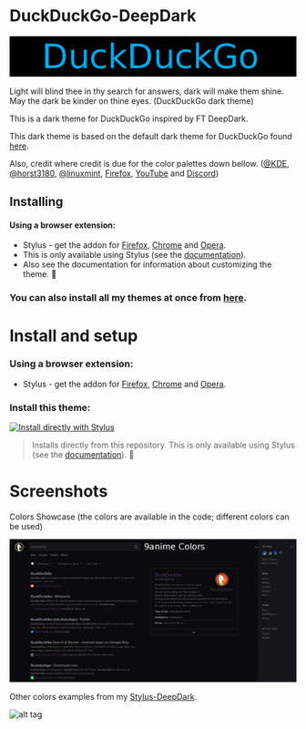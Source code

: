 # DuckDuckGo-DeepDark

![alt tag](./Images/banner.png)

Light will blind thee in thy search for answers, dark will make them shine. May the dark be kinder on thine eyes. (DuckDuckGo dark theme)

This is a dark theme for DuckDuckGo inspired by FT DeepDark.

This dark theme is based on the default dark theme for DuckDuckGo found [here](https://userstyles.org/styles/122820/duckduckgo-default-dark-theme).

Also, credit where credit is due for the color palettes down bellow. ([@KDE](https://github.com/KDE), [@horst3180](https://github.com/horst3180), [@linuxmint](https://github.com/linuxmint), [Firefox](https://www.mozilla.org/en-US/firefox/new/), [YouTube](https://www.youtube.com/) and [Discord](https://discordapp.com/))

## Installing

#### Using a browser extension:
* Stylus - get the addon for [Firefox](https://addons.mozilla.org/en-US/firefox/addon/styl-us/), [Chrome](https://chrome.google.com/webstore/detail/stylus/clngdbkpkpeebahjckkjfobafhncgmne) and [Opera](https://addons.opera.com/en-gb/extensions/details/stylus/).
* This is only available using Stylus (see the [documentation](https://github.com/openstyles/stylus/wiki/Usercss)).
* Also see the documentation for information about customizing the theme. :tada:

### **You can also install all my themes at once from [here](https://gitlab.com/RaitaroH/Import-All-Deepdark).**

# Install and setup

### Using a browser extension:
* Stylus - get the addon for [Firefox](https://addons.mozilla.org/en-US/firefox/addon/styl-us/), [Chrome](https://chrome.google.com/webstore/detail/stylus/clngdbkpkpeebahjckkjfobafhncgmne) and [Opera](https://addons.opera.com/en-gb/extensions/details/stylus/).

### Install this theme:
[![Install directly with Stylus](https://img.shields.io/badge/Install%20directly%20with-Stylus-3daee9.svg?longCache=true&style=for-the-badge)](https://gitlab.com/RaitaroH/DuckDuckGo-DeepDark/raw/master/DuckDuckGoDeepDark.user.css)
  >Installs directly from this repository.
  >This is only available using Stylus (see the [documentation](https://github.com/openstyles/stylus/wiki/Usercss)). :tada:

# Screenshots

Colors Showcase (the colors are available in the code; different colors can be used)

![alt tag](./Images/Colors.gif)

Other colors examples from my [Stylus-DeepDark](https://gitlab.com/RaitaroH/Stylus-DeepDark).

![alt tag](https://raw.githubusercontent.com/RaitaroH/Stylus-DeepDark/master/Images/manager.gif)
